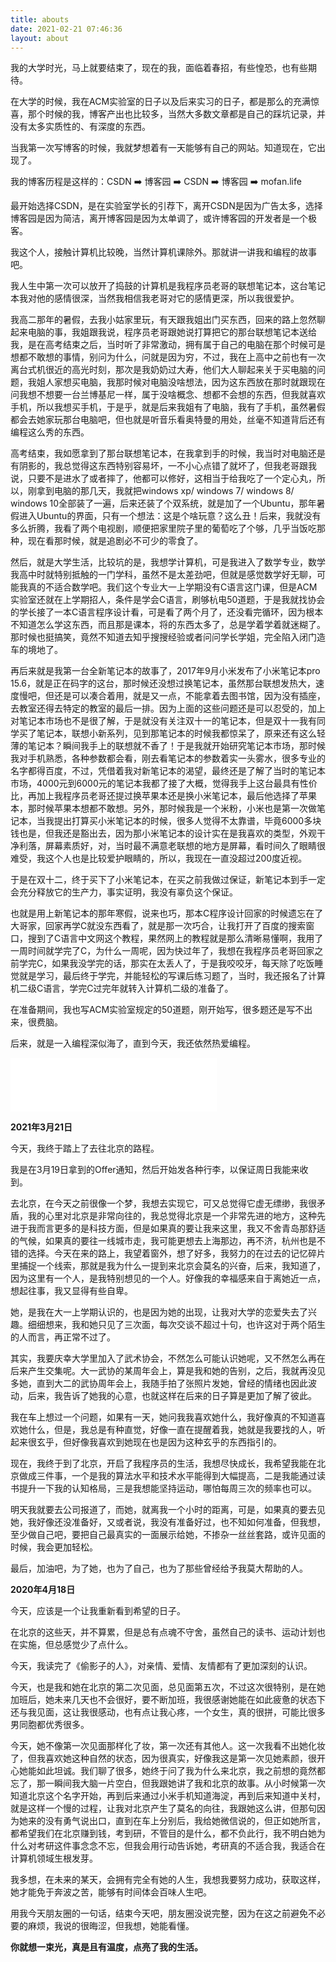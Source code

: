 ```yaml
---
title: abouts
date: 2021-02-21 07:46:36
layout: about
---
```


我的大学时光，马上就要结束了，现在的我，面临着春招，有些惶恐，也有些期待。

在大学的时候，我在ACM实验室的日子以及后来实习的日子，都是那么的充满惊喜，那个时候的我，博客产出也比较多，当然大多数文章都是自己的踩坑记录，并没有太多实质性的、有深度的东西。

当我第一次写博客的时候，我就梦想着有一天能够有自己的网站。知道现在，它出现了。

我的博客历程是这样的：CSDN ➡️ 博客园 ➡️ CSDN ➡️ 博客园 ➡️ mofan.life

最开始选择CSDN，是在实验室学长的引荐下，离开CSDN是因为广告太多，选择博客园是因为简洁，离开博客园是因为太单调了，或许博客园的开发者是一个极客。

我这个人，接触计算机比较晚，当然计算机课除外。那就讲一讲我和编程的故事吧。

我人生中第一次可以放开了捣鼓的计算机是我程序员老哥的联想笔记本，这台笔记本我对他的感情很深，当然我相信我老哥对它的感情更深，所以我很爱护。

我高二那年的暑假，去我小姑家里玩，有天跟我姐出门买东西，回来的路上忽然聊起来电脑的事，我姐跟我说，程序员老哥跟她说打算把它的那台联想笔记本送给我，是在高考结束之后，当时听了非常激动，拥有属于自己的电脑在那个时候可是想都不敢想的事情，别问为什么，问就是因为穷，不过，我在上高中之前也有一次离台式机很近的高光时刻，那次是我奶奶过大寿，他们大人聊起来关于买电脑的问题，我姐人家想买电脑，我那时候对电脑没啥想法，因为这东西放在那时就跟现在问我想不想要一台兰博基尼一样，属于没啥概念、想都不会想的东西，但我就喜欢手机，所以我想买手机，于是乎，就是后来我姐有了电脑，我有了手机，虽然暑假都会去她家玩那台电脑吧，但也就是听音乐看奥特曼的用处，丝毫不知道背后还有编程这么秀的东西。

高考结束，我如愿拿到了那台联想笔记本，在我拿到手的时候，我当时对电脑还是有阴影的，我总觉得这东西特别容易坏，一不小心点错了就坏了，但我老哥跟我说，只要不是进水了或者摔了，他都可以修好，这相当于给我吃了一个定心丸，所以，刚拿到电脑的那几天，我就把windows xp/ windows 7/ windows 8/ windows 10全部装了一遍，后来还装了个双系统，就是加了一个Ubuntu，那年暑假进入Ubuntu的界面，只有一个想法：这是个啥玩意？这么丑！后来，我就没有多么折腾，我看了两个电视剧，顺便把家里院子里的葡萄吃了个够，几乎当饭吃那种，现在看那时候，就是追剧必不可少的零食了。

然后，就是大学生活，比较坑的是，我想学计算机，可是我进入了数学专业，数学我高中时就特别抵触的一门学科，虽然不是太差劲吧，但就是感觉数学好无聊，可能我真的不适合数学吧。我们这个专业大一上学期没有C语言这门课，但是ACM实验室还就在上学期招人，条件是学会C语言，刷够杭电50道题，于是我就找协会的学长接了一本C语言程序设计看，可是看了两个月了，还没看完循环，因为根本不知道怎么学这东西，而且那是课本，将的东西太多了，总是学着学着就迷糊了。那时候也挺搞笑，竟然不知道去知乎搜搜经验或者问问学长学姐，完全陷入闭门造车的境地了。

再后来就是我第一台全新笔记本的故事了，2017年9月小米发布了小米笔记本pro 15.6，就是正在码字的这台，那时候还没想过换笔记本，虽然那台联想发热大，速度慢吧，但还是可以凑合着用，就是又一点，不能拿着去图书馆，因为没有插座，去教室还得去特定的教室的最后一排。因为上面的这些问题还是可以忍受的，加上对笔记本市场也不是很了解，于是就没有关注双十一的笔记本，但是双十一我有同学买了笔记本，联想小新系列，见到那笔记本的时候我都惊呆了，原来还有这么轻薄的笔记本？瞬间我手上的联想就不香了！于是我就开始研究笔记本市场，那时候我对手机熟悉，各种参数都会看，刚去看笔记本的参数着实一头雾水，很多专业的名字都得百度，不过，凭借着我对新笔记本的渴望，最终还是了解了当时的笔记本市场，4000元到6000元的笔记本我都了接了大概，觉得我手上这台最具有性价比，再加上我程序员老哥还提过换苹果本还是换小米笔记本，最后他选择了苹果本，那时候苹果本想都不敢想。另外，那时候我是一个米粉，小米也是第一次做笔记本，当我提出打算买小米笔记本的时候，很多人觉得不太靠谱，毕竟6000多块钱也是，但我还是豁出去，因为那小米笔记本的设计实在是我喜欢的类型，外观干净利落，屏幕素质好，对，当时最不满意老联想的地方是屏幕，看时间久了眼睛很难受，我这个人也是比较爱护眼睛的，所以，我现在一直没超过200度近视。

于是在双十二，终于买下了小米笔记本，在买之前我做过保证，新笔记本到手一定会充分释放它的生产力，事实证明，我没有辜负这个保证。

也就是用上新笔记本的那年寒假，说来也巧，那本C程序设计回家的时候遗忘在了大哥家，回家再学C就没东西看了，就是那一次巧合，让我打开了百度的搜索窗口，搜到了C语言中文网这个教程，果然网上的教程就是那么清晰易懂啊，我用了一周时间就学完了C，为什么一周呢，因为快过年了，我想在我程序员老哥回家之前学完C，如果我没学完的话，那实在太丢人了，于是我咬咬牙，每天除了吃饭睡觉就是学习，最后终于学完，并能轻松的写课后练习题了，当时，我还报名了计算机二级C语言，学完C过完年就转入计算机二级的准备了。

在准备期间，我也写ACM实验室规定的50道题，刚开始写，很多题还是写不出来，很费脑。

后来，就是一入编程深似海了，直到今天，我还依然热爱编程。

<iframe frameborder="no" border="0" marginwidth="0" marginheight="0" width=330 height=86 src="//music.163.com/outchain/player?type=2&id=1811921555&auto=1&height=66"></iframe>

**2021年3月21日**

今天，我终于踏上了去往北京的路程。

我是在3月19日拿到的Offer通知，然后开始发各种行李，以保证周日我能来收到。

去北京，在今天之前很像一个梦，我想去实现它，可又总觉得它虚无缥缈，我很矛盾，我的心里对北京是非常向往的，我总觉得北京是一个非常先进的地方，这种先进于我而言更多的是科技方面，但是如果真的要让我来这里，我又不舍青岛那舒适的气候，如果真的要往一线城市走，我可能更想去上海那边，再不济，杭州也是不错的选择。今天在来的路上，我望着窗外，想了好多，我努力的在过去的记忆碎片里捕捉一个线索，那就是我为什么一提到来北京会莫名的兴奋，后来，我知道了，因为这里有一个人，是我特别想见的一个人。好像我的幸福感来自于离她近一点，想起往事，我又显得有些自卑。

她，是我在大一上学期认识的，也是因为她的出现，让我对大学的恋爱失去了兴趣。细细想来，我和她只见了三次面，每次交谈不超过十句，也许这对于两个陌生的人而言，再正常不过了。

其实，我要庆幸大学里加入了武术协会，不然怎么可能认识她呢，又不然怎么再在后来产生交集呢。大一武协的某周年会上，算是我和她的告别，之后，我就再没见多她，直到大二的武协周年会上，我随手拍了张照片发她，曾经的情绪也因此波动，后来，我告诉了她我的心意，也就这样在后来的日子算是更加了解了彼此。

我在车上想过一个问题，如果有一天，她问我我喜欢她什么，我好像真的不知道喜欢她什么，但是，我总是有种直觉，好像一直在提醒着我，她就是我要找的人，听起来很玄乎，但好像我喜欢到她现在也是因为这种玄乎的东西指引的。

现在，我终于到了北京，开启了我程序员的生活，我想尽快成长，我希望我能在北京做成三件事，一个是我的算法水平和技术水平能得到大幅提高，二是我能通过读书提升一下我的认知格局，三是我想能坚持运动，哪怕每周三次的频率也可以。

明天我就要去公司报道了，而她，就离我一个小时的距离，可是，如果真的要去见她，我好像还没准备好，又或者说，我没有准备好过，也不知如何准备，但我想，至少做自己吧，要把自己最真实的一面展示给她，不掺杂一丝丝套路，或许见面的时候，我会更加轻松。

最后，加油吧，为了她，也为了自己，也为了那些曾经给予我莫大帮助的人。

**2020年4月18日**

今天，应该是一个让我重新看到希望的日子。

在北京的这些天，并不算累，但是总有点魂不守舍，虽然自己的读书、运动计划也在实施，但总感觉少了点什么。

今天，我读完了《偷影子的人》，对亲情、爱情、友情都有了更加深刻的认识。

今天，也是我和她在北京的第二次见面，总见面第五次，不过这次很特别，是在她加班后，她未来几天也不会很好，要不断加班，我很感谢她能在如此疲惫的状态下还与我见面，这让我很感动，也有点让我心疼，一个女生，真的很拼，可能比很多男同胞都优秀很多。

今天，她不像第一次见面那样化了妆，第一次还有其他人。这一次我看不出她化妆了，但我喜欢她这种自然的状态，因为很真实，好像我这是第一次见她素颜，很开心她能如此坦诚。我们聊了很多，她终于问了我为什么来北京，我之前想的竟然都忘了，那一瞬间我大脑一片空白，但我跟她讲了我和北京的故事。从小时候第一次知道北京这个名字开始，再到后来通过小米手机知道海淀，再到后来知道中关村，就是这样一个慢的过程，让我对北京产生了莫名的向往，我跟她这么讲，但那句因为她来的没有勇气说出口，直到在车上分别后，我给她微信说的，但正如她所言，都希望我们在北京赚到钱，考到研，不管目的是什么，都不负此行，我不明白她为什么对考研这件事念念不忘，但我会用行动告诉她，考研真的不适合我，我适合在计算机领域生根发芽。

我多想，在未来的某天，会拥有完全有她的人生，我想我要努力成功，获取这样，她才能免于奔波之苦，能够有时间体会百味人生吧。

用我今天朋友圈的一句话，结束今天吧，朋友圈没说完整，因为在这之前避免不必要的麻烦，我说的很晦涩，但我想，她能看懂。

**你就想一束光，真是且有温度，点亮了我的生活。**
